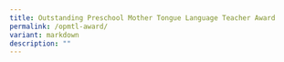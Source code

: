 ```yaml
---
title: Outstanding Preschool Mother Tongue Language Teacher Award
permalink: /opmtl-award/
variant: markdown
description: ""
---
```

